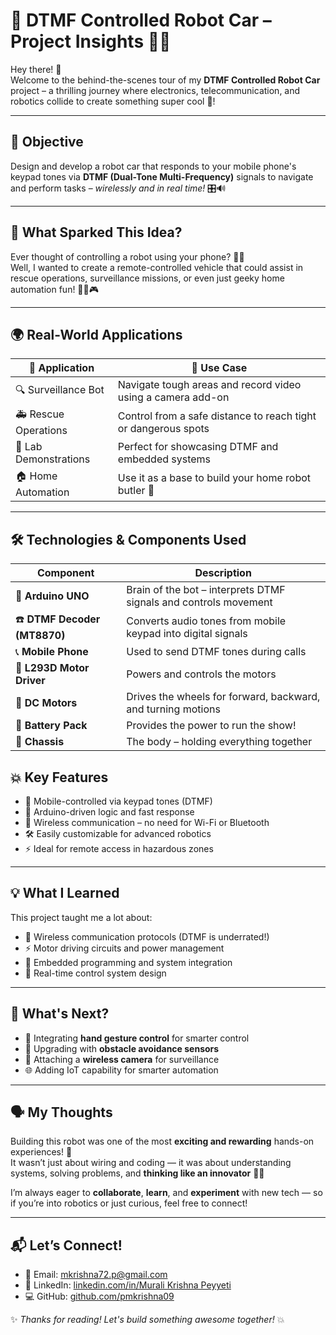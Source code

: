# 🤖 DTMF Controlled Robot Car – Project Insights 🚗📱

Hey there! 👋  
Welcome to the behind-the-scenes tour of my **DTMF Controlled Robot Car** project – a thrilling journey where electronics, telecommunication, and robotics collide to create something super cool 🚀!

---

## 🎯 Objective

Design and develop a robot car that responds to your mobile phone's keypad tones via **DTMF (Dual-Tone Multi-Frequency)** signals to navigate and perform tasks – *wirelessly and in real time!* 🎛️🔊

---

## 🧠 What Sparked This Idea?

Ever thought of controlling a robot using your phone? 📲💡  
Well, I wanted to create a remote-controlled vehicle that could assist in rescue operations, surveillance missions, or even just geeky home automation fun! 🕵️‍♂️🎮

---
## 🌍 Real-World Applications

| 🚀 Application         | 💬 Use Case |
|------------------------|-------------|
| 🔍 Surveillance Bot    | Navigate tough areas and record video using a camera add-on |
| 🚑 Rescue Operations   | Control from a safe distance to reach tight or dangerous spots |
| 🧪 Lab Demonstrations  | Perfect for showcasing DTMF and embedded systems |
| 🏠 Home Automation     | Use it as a base to build your home robot butler 🤖 |

---

## 🛠️ Technologies & Components Used

| Component         | Description |
|------------------|-------------|
| 🔌 **Arduino UNO** | Brain of the bot – interprets DTMF signals and controls movement |
| ☎️ **DTMF Decoder (MT8870)** | Converts audio tones from mobile keypad into digital signals |
| 📞 **Mobile Phone** | Used to send DTMF tones during calls |
| 🔋 **L293D Motor Driver** | Powers and controls the motors |
| 🚗 **DC Motors** | Drives the wheels for forward, backward, and turning motions |
| 🔦 **Battery Pack** | Provides the power to run the show! |
| 🔧 **Chassis** | The body – holding everything together |



## 💥 Key Features

- 📱 Mobile-controlled via keypad tones (DTMF)
- 🧠 Arduino-driven logic and fast response
- 🔌 Wireless communication – no need for Wi-Fi or Bluetooth
- 🛠️ Easily customizable for advanced robotics
- ⚡ Ideal for remote access in hazardous zones

---


## 💡 What I Learned

This project taught me a lot about:
- 📶 Wireless communication protocols (DTMF is underrated!)
- ⚡ Motor driving circuits and power management
- 🧩 Embedded programming and system integration
- 🎯 Real-time control system design

---

## 🔮 What's Next?

- 🧤 Integrating **hand gesture control** for smarter control
- 🧠 Upgrading with **obstacle avoidance sensors**
- 📸 Attaching a **wireless camera** for surveillance
- 🌐 Adding IoT capability for smarter automation

---

## 🗣️ My Thoughts

Building this robot was one of the most **exciting and rewarding** hands-on experiences! 🤩  
It wasn’t just about wiring and coding — it was about understanding systems, solving problems, and **thinking like an innovator** 🧠💡

I’m always eager to **collaborate**, **learn**, and **experiment** with new tech — so if you’re into robotics or just curious, feel free to connect!

---

## 📬 Let’s Connect!

- 📧 Email: mkrishna72.p@gmail.com  
- 🔗 LinkedIn: [linkedin.com/in/Murali Krishna Peyyeti](https://www.linkedin.com/in/murali-krishna-peyyeti-8758602b1)  
- 💻 GitHub: [github.com/pmkrishna09](https://github.com/pmkrishna09/GitHub-pmkrishna09)  

✨ *Thanks for reading! Let's build something awesome together!* 💥
